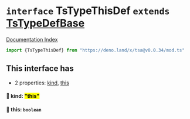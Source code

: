 # `interface` TsTypeThisDef `extends` [TsTypeDefBase](../private.interface.TsTypeDefBase/README.md)

[Documentation Index](../README.md)

```ts
import {TsTypeThisDef} from "https://deno.land/x/tsa@v0.0.34/mod.ts"
```

## This interface has

- 2 properties:
[kind](#-kind-this),
[this](#-this-boolean)


#### 📄 kind: <mark>"this"</mark>



#### 📄 this: `boolean`



